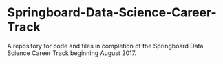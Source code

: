# Springboard-Data-Science-Career-Track

A repository for code and files in completion of the Springboard Data Science Career Track beginning August 2017.
